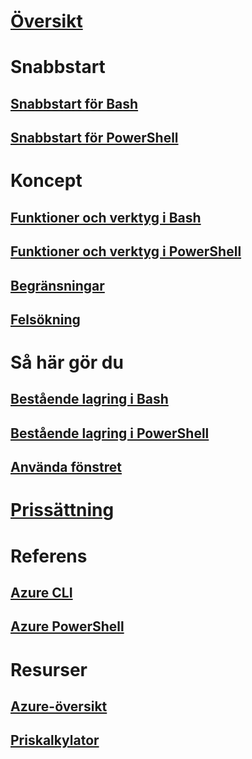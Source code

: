 # [Översikt](overview.md)

# Snabbstart
## [Snabbstart för Bash](quickstart.md)
## [Snabbstart för PowerShell](quickstart-powershell.md)

# Koncept
## [Funktioner och verktyg i Bash](features.md)
## [Funktioner och verktyg i PowerShell](features-powershell.md)
## [Begränsningar](limitations.md)
## [Felsökning](troubleshooting.md)

# Så här gör du
## [Bestående lagring i Bash](persisting-shell-storage.md)
## [Bestående lagring i PowerShell](persisting-shell-storage-powershell.md)
## [Använda fönstret](using-the-shell-window.md)

# [Prissättning](pricing.md)

# Referens
## [Azure CLI](/cli/azure)
## [Azure PowerShell](/powershell/azure)

# Resurser
## [Azure-översikt](https://azure.microsoft.com/roadmap/?category=monitoring-management)
## [Priskalkylator](https://azure.microsoft.com/pricing/calculator/)
